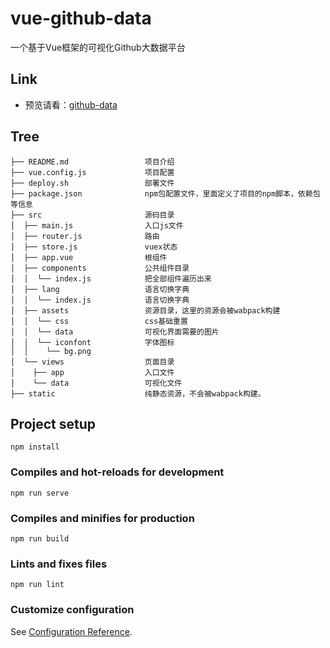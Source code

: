 # vue-github-data

一个基于Vue框架的可视化Github大数据平台

## Link
- 预览请看：[github-data](https://snowleopard11.github.io/GitHub-Data/)

## Tree
```
├── README.md                 项目介绍
├── vue.config.js             项目配置
├── deploy.sh                 部署文件
├── package.json              npm包配置文件，里面定义了项目的npm脚本，依赖包等信息
├── src                       源码目录  
│  ├── main.js                入口js文件
│  ├── router.js              路由
│  ├── store.js               vuex状态
│  ├── app.vue                根组件
│  ├── components             公共组件目录
│  │  └── index.js            把全部组件遍历出来
│  ├── lang                   语言切换字典
│  │  └── index.js            语言切换字典
│  ├── assets                 资源目录，这里的资源会被wabpack构建
│  │  └── css                 css基础重置
│  │  └── data                可视化界面需要的图片
│  │  └── iconfont            字体图标
│  │    └── bg.png
│  └── views                  页面目录
│    ├── app                  入口文件
│    └── data                 可视化文件
├── static                    纯静态资源，不会被wabpack构建。
```

## Project setup
```
npm install
```

### Compiles and hot-reloads for development
```
npm run serve
```

### Compiles and minifies for production
```
npm run build
```

### Lints and fixes files
```
npm run lint
```

### Customize configuration
See [Configuration Reference](https://cli.vuejs.org/config/).
